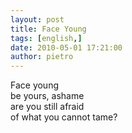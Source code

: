 ```yaml
---
layout: post
title: Face Young
tags: [english,]
date: 2010-05-01 17:21:00
author: pietro
---
```

Face young<br/>be yours, ashame<br/>are you still afraid<br/>of what you cannot tame?
